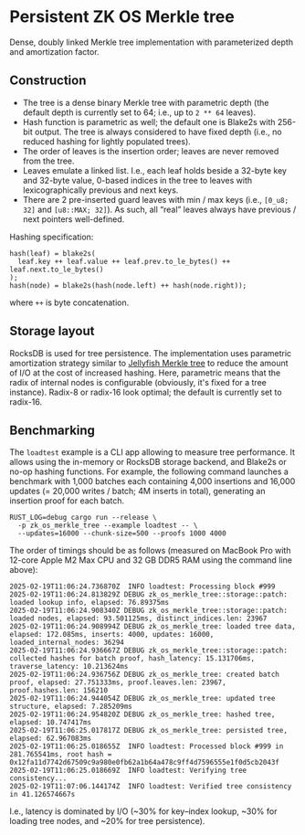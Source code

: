 # Persistent ZK OS Merkle tree

Dense, doubly linked Merkle tree implementation with parameterized depth and amortization factor.

## Construction

- The tree is a dense binary Merkle tree with parametric depth (the default depth is currently set to 64; i.e., up to
  `2 ** 64` leaves).
- Hash function is parametric as well; the default one is Blake2s with 256-bit output. The tree is always considered to
  have fixed depth (i.e., no reduced hashing for lightly populated trees).
- The order of leaves is the insertion order; leaves are never removed from the tree.
- Leaves emulate a linked list. I.e., each leaf holds beside a 32-byte key and 32-byte value, 0-based indices in the
  tree to leaves with lexicographically previous and next keys.
- There are 2 pre-inserted guard leaves with min / max keys (i.e., `[0_u8; 32]` and `[u8::MAX; 32]`). As such, all
  “real” leaves always have previous / next pointers well-defined.

Hashing specification:

```text
hash(leaf) = blake2s(
  leaf.key ++ leaf.value ++ leaf.prev.to_le_bytes() ++ leaf.next.to_le_bytes()
);
hash(node) = blake2s(hash(node.left) ++ hash(node.right));
```

where `++` is byte concatenation.

## Storage layout

RocksDB is used for tree persistence. The implementation uses parametric amortization strategy similar to [Jellyfish
Merkle tree] to reduce the amount of I/O at the cost of increased hashing. Here, parametric means that the radix of
internal nodes is configurable (obviously, it's fixed for a tree instance). Radix-8 or radix-16 look optimal; the
default is currently set to radix-16.

## Benchmarking

The `loadtest` example is a CLI app allowing to measure tree performance. It allows using the in-memory or RocksDB
storage backend, and Blake2s or no-op hashing functions. For example, the following command launches a benchmark with
1,000 batches each containing 4,000 insertions and 16,000 updates (= 20,000 writes / batch; 4M inserts in total),
generating an insertion proof for each batch.

```shell
RUST_LOG=debug cargo run --release \
  -p zk_os_merkle_tree --example loadtest -- \
  --updates=16000 --chunk-size=500 --proofs 1000 4000
```

The order of timings should be as follows (measured on MacBook Pro with 12-core Apple M2 Max CPU and 32 GB DDR5 RAM
using the command line above):

```text
2025-02-19T11:06:24.736870Z  INFO loadtest: Processing block #999
2025-02-19T11:06:24.813829Z DEBUG zk_os_merkle_tree::storage::patch: loaded lookup info, elapsed: 76.89375ms
2025-02-19T11:06:24.908340Z DEBUG zk_os_merkle_tree::storage::patch: loaded nodes, elapsed: 93.501125ms, distinct_indices.len: 23967
2025-02-19T11:06:24.908994Z DEBUG zk_os_merkle_tree: loaded tree data, elapsed: 172.085ms, inserts: 4000, updates: 16000, loaded_internal_nodes: 36294
2025-02-19T11:06:24.936667Z DEBUG zk_os_merkle_tree::storage::patch: collected hashes for batch proof, hash_latency: 15.131706ms, traverse_latency: 10.213624ms
2025-02-19T11:06:24.936756Z DEBUG zk_os_merkle_tree: created batch proof, elapsed: 27.751333ms, proof.leaves.len: 23967, proof.hashes.len: 156210
2025-02-19T11:06:24.944054Z DEBUG zk_os_merkle_tree: updated tree structure, elapsed: 7.285209ms
2025-02-19T11:06:24.954820Z DEBUG zk_os_merkle_tree: hashed tree, elapsed: 10.747417ms
2025-02-19T11:06:25.017817Z DEBUG zk_os_merkle_tree: persisted tree, elapsed: 62.967083ms
2025-02-19T11:06:25.018655Z  INFO loadtest: Processed block #999 in 281.765541ms, root hash = 0x12fa11d7742d67509c9a980e0fb62a1b64a478c9ff4d7596555e1f0d5cb2043f
2025-02-19T11:06:25.018669Z  INFO loadtest: Verifying tree consistency...
2025-02-19T11:07:06.144174Z  INFO loadtest: Verified tree consistency in 41.126574667s
```

I.e., latency is dominated by I/O (~30% for key–index lookup, ~30% for loading tree nodes, and ~20% for tree
persistence).

[jellyfish merkle tree]: https://developers.diem.com/papers/jellyfish-merkle-tree/2021-01-14.pdf
